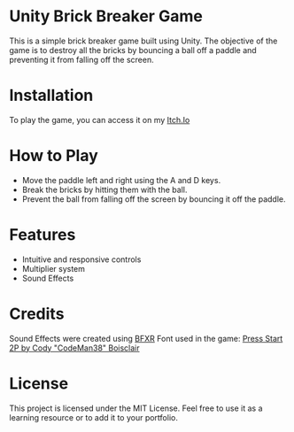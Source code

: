 # Unity Brick Breaker Game
This is a simple brick breaker game built using Unity. The objective of the game is to destroy all the bricks by bouncing a ball off a paddle and preventing it from falling off the screen.

# Installation
To play the game, you can access it on my [Itch.Io](https://lucas-efeito.itch.io/brick-breaker)

# How to Play
- Move the paddle left and right using the A and D keys.
- Break the bricks by hitting them with the ball.
- Prevent the ball from falling off the screen by bouncing it off the paddle.

# Features
- Intuitive and responsive controls
- Multiplier system
- Sound Effects

# Credits
Sound Effects were created using [BFXR](https://www.bfxr.net)
Font used in the game: [Press Start 2P by Cody "CodeMan38" Boisclair](https://fonts.google.com/specimen/Press+Start+2P)

# License
This project is licensed under the MIT License. Feel free to use it as a learning resource or to add it to your portfolio.
